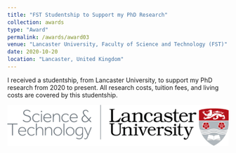 ```yaml
---
title: "FST Studentship to Support my PhD Research"
collection: awards
type: "Award"
permalink: /awards/award03
venue: "Lancaster University, Faculty of Science and Technology (FST)"
date: 2020-10-20
location: "Lancaster, United Kingdom"
---
```


I received a studentship, from Lancaster University, to support my PhD research from 2020 to present. All research costs, tuition fees, and living costs are covered
by this studentship.

![award03_1](https://github.com/A-Kerim/abdulrahmankerim.github.io/blob/e0c9c93a01abbb2a25156fa9c0c2f2e348685f3a/images/award03_1.png?raw=true)

